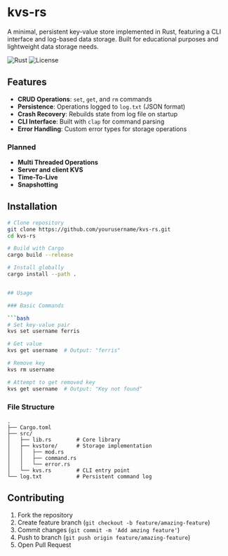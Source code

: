 # kvs-rs

A minimal, persistent key-value store implemented in Rust, featuring a CLI interface and log-based data storage. Built for educational purposes and lightweight data storage needs.

![Rust](https://img.shields.io/badge/Rust-1.72%2B-orange)
![License](https://img.shields.io/badge/License-MIT-blue)

## Features

- **CRUD Operations**: `set`, `get`, and `rm` commands
- **Persistence**: Operations logged to `log.txt` (JSON format)
- **Crash Recovery**: Rebuilds state from log file on startup
- **CLI Interface**: Built with `clap` for command parsing
- **Error Handling**: Custom error types for storage operations

### Planned
- **Multi Threaded Operations**
- **Server and client KVS**
- **Time-To-Live**
- **Snapshotting**

## Installation

```bash
# Clone repository
git clone https://github.com/yourusername/kvs-rs.git
cd kvs-rs

# Build with Cargo
cargo build --release

# Install globally
cargo install --path .


## Usage

### Basic Commands

```bash
# Set key-value pair
kvs set username ferris

# Get value
kvs get username  # Output: "ferris"

# Remove key
kvs rm username

# Attempt to get removed key
kvs get username  # Output: "Key not found"
```

### File Structure

```
.
├── Cargo.toml
├── src/
│   ├── lib.rs        # Core library
│   ├── kvstore/      # Storage implementation
│   │   ├── mod.rs
│   │   ├── command.rs
│   │   └── error.rs
│   └── kvs.rs        # CLI entry point
└── log.txt           # Persistent command log
```

## Contributing

1. Fork the repository
2. Create feature branch (`git checkout -b feature/amazing-feature`)
3. Commit changes (`git commit -m 'Add amzing feature'`)
4. Push to branch (`git push origin feature/amazing-feature`)
5. Open Pull Request
```
